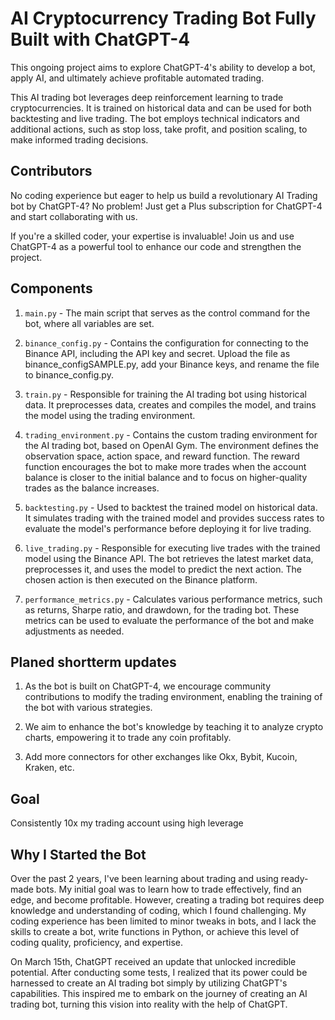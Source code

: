 # AI Cryptocurrency Trading Bot Fully Built with ChatGPT-4

This ongoing project aims to explore ChatGPT-4's ability to develop a bot, apply AI, and ultimately achieve profitable automated trading.

This AI trading bot leverages deep reinforcement learning to trade cryptocurrencies. It is trained on historical data and can be used for both backtesting and live trading. The bot employs technical indicators and additional actions, such as stop loss, take profit, and position scaling, to make informed trading decisions.

## Contributors
No coding experience but eager to help us build a revolutionary AI Trading bot by ChatGPT-4? No problem! Just get a Plus subscription for ChatGPT-4 and start collaborating with us.

If you're a skilled coder, your expertise is invaluable! Join us and use ChatGPT-4 as a powerful tool to enhance our code and strengthen the project.

## Components

1. `main.py` - The main script that serves as the control command for the bot, where all variables are set.

2. `binance_config.py` - Contains the configuration for connecting to the Binance API, including the API key and secret. Upload the file as binance_configSAMPLE.py, add your Binance keys, and rename the file to binance_config.py.

3. `train.py` - Responsible for training the AI trading bot using historical data. It preprocesses data, creates and compiles the model, and trains the model using the trading environment.

4. `trading_environment.py` - Contains the custom trading environment for the AI trading bot, based on OpenAI Gym. The environment defines the observation space, action space, and reward function. The reward function encourages the bot to make more trades when the account balance is closer to the initial balance and to focus on higher-quality trades as the balance increases.

5. `backtesting.py` - Used to backtest the trained model on historical data. It simulates trading with the trained model and provides success rates to evaluate the model's performance before deploying it for live trading.

6. `live_trading.py` - Responsible for executing live trades with the trained model using the Binance API. The bot retrieves the latest market data, preprocesses it, and uses the model to predict the next action. The chosen action is then executed on the Binance platform.

7. `performance_metrics.py` - Calculates various performance metrics, such as returns, Sharpe ratio, and drawdown, for the trading bot. These metrics can be used to evaluate the performance of the bot and make adjustments as needed.


## Planed shortterm updates

1. As the bot is built on ChatGPT-4, we encourage community contributions to modify the trading environment, enabling the training of the bot with various strategies.

2. We aim to enhance the bot's knowledge by teaching it to analyze crypto charts, empowering it to trade any coin profitably.

3. Add more connectors for other exchanges like Okx, Bybit, Kucoin, Kraken, etc.

## Goal

Consistently 10x my trading account using high leverage

## Why I Started the Bot
Over the past 2 years, I've been learning about trading and using ready-made bots. My initial goal was to learn how to trade effectively, find an edge, and become profitable. However, creating a trading bot requires deep knowledge and understanding of coding, which I found challenging. My coding experience has been limited to minor tweaks in bots, and I lack the skills to create a bot, write functions in Python, or achieve this level of coding quality, proficiency, and expertise.

On March 15th, ChatGPT received an update that unlocked incredible potential. After conducting some tests, I realized that its power could be harnessed to create an AI trading bot simply by utilizing ChatGPT's capabilities. This inspired me to embark on the journey of creating an AI trading bot, turning this vision into reality with the help of ChatGPT.